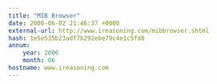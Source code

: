 ```yaml
---
title: "MIB Browser"
date: 2006-06-02 21:46:37 +0000
external-url: http://www.ireasoning.com/mibbrowser.shtml
hash: 1e5e535b23adf7b292ebe79c4e1c5fd8
annum:
    year: 2006
    month: 06
hostname: www.ireasoning.com
---
```



